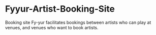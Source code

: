 # Fyyur-Artist-Booking-Site
Booking site Fy-yur facilitates bookings between artists who can play at venues, and venues who want to book artists.
